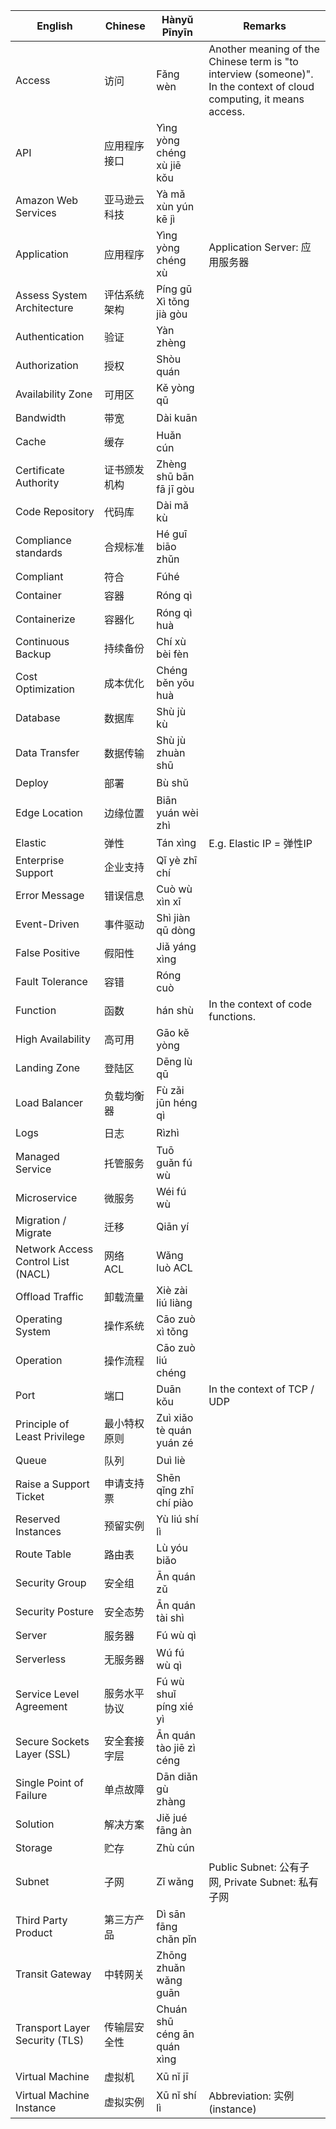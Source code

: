 | English | Chinese | Hànyǔ Pīnyīn | Remarks |
| ----------- | ----------- | ----------- | ----------- |
| Access | 访问 | Fǎng wèn | Another meaning of the Chinese term is "to interview (someone)". In the context of cloud computing, it means access.
| API | 应用程序接口 | Yìng yòng chéng xù jiē kǒu |
| Amazon Web Services | 亚马逊云科技 | Yà mǎ xùn yún kē jì |
| Application | 应用程序 | Yìng yòng chéng xù | Application Server: 应用服务器 |
| Assess System Architecture | 评估系统架构 | Píng gū Xì tǒng jià gòu |
| Authentication | 验证 | Yàn zhèng |
| Authorization | 授权 | Shòu quán |
| Availability Zone | 可用区 | Kě yòng qū |
| Bandwidth | 带宽 | Dài kuān |
| Cache | 缓存  | Huǎn cún |
| Certificate Authority | 证书颁发机构 | Zhèng shū bān fā jī gòu |
| Code Repository | 代码库 | Dài mǎ kù |
| Compliance standards | 合规标准 | Hé guī biāo zhǔn |
| Compliant | 符合 | Fúhé |
| Container | 容器 | Róng qì |
| Containerize | 容器化 | Róng qì huà |
| Continuous Backup | 持续备份 | Chí xù bèi fèn |
| Cost Optimization | 成本优化 | Chéng běn yōu huà |
| Database | 数据库 | Shù jù kù |
| Data Transfer | 数据传输 | Shù jù zhuàn shū |
| Deploy | 部署 | Bù shǔ |
| Edge Location | 边缘位置 | Biān yuán wèi zhì |
| Elastic | 弹性 | Tán xìng | E.g. Elastic IP = 弹性IP |
| Enterprise Support | 企业支持 | Qǐ yè zhī chí
| Error Message | 错误信息 | Cuò wù xìn xī |
| Event-Driven | 事件驱动 | Shì jiàn qū dòng |
| False Positive | 假阳性 | Jiǎ yáng xìng |
| Fault Tolerance | 容错 | Róng cuò |
| Function | 函数 | hán shù | In the context of code functions.
| High Availability | 高可用 | Gāo kě yòng |
| Landing Zone | 登陆区 | Dēng lù qū |
| Load Balancer | 负载均衡器 | Fù zǎi jūn héng qì |
| Logs | 日志 | Rìzhì |
| Managed Service | 托管服务 | Tuō guǎn fú wù |
| Microservice | 微服务 | Wéi fú wù |
| Migration / Migrate | 迁移 | Qiān yí |
| Network Access Control List (NACL) | 网络 ACL | Wǎng luò ACL |
| Offload Traffic | 卸载流量 | Xiè zài liú liàng |
| Operating System | 操作系统 | Cāo zuò xì tǒng |
| Operation | 操作流程 | Cāo zuò liú chéng |
| Port | 端口 | Duān kǒu | In the context of TCP / UDP |
| Principle of Least Privilege | 最小特权原则 | Zuì xiǎo tè quán yuán zé |
| Queue | 队列 | Duì liè |
| Raise a Support Ticket | 申请支持票 | Shēn qǐng zhī chí piào |
| Reserved Instances | 预留实例 | Yù liú shí lì |
| Route Table | 路由表 | Lù yóu biǎo |
| Security Group | 安全组 | Ān quán zǔ |
| Security Posture | 安全态势 | Ān quán tài shì |
| Server | 服务器 | Fú wù qì |
| Serverless | 无服务器 | Wú fú wù qì |
| Service Level Agreement | 服务水平协议 | Fú wù shuǐ píng xié yì |
| Secure Sockets Layer (SSL) | 安全套接字层 | Ān quán tào jiē zì céng |
| Single Point of Failure | 单点故障 | Dān diǎn gù zhàng |
| Solution | 解决方案 | Jiě jué fāng àn |
| Storage | 贮存 | Zhù cún |
| Subnet | 子网 | Zǐ wǎng | Public Subnet: 公有子网, Private Subnet: 私有子网 |
| Third Party Product | 第三方产品 | Dì sān fāng chǎn pǐn |
| Transit Gateway | 中转网关 | Zhōng zhuǎn wǎng guān |
| Transport Layer Security (TLS) | 传输层安全性 | Chuán shū céng ān quán xìng |
| Virtual Machine | 虚拟机 | Xū nǐ jī |
| Virtual Machine Instance | 虚拟实例 | Xū nǐ shí lì | Abbreviation: 实例 (instance) |
